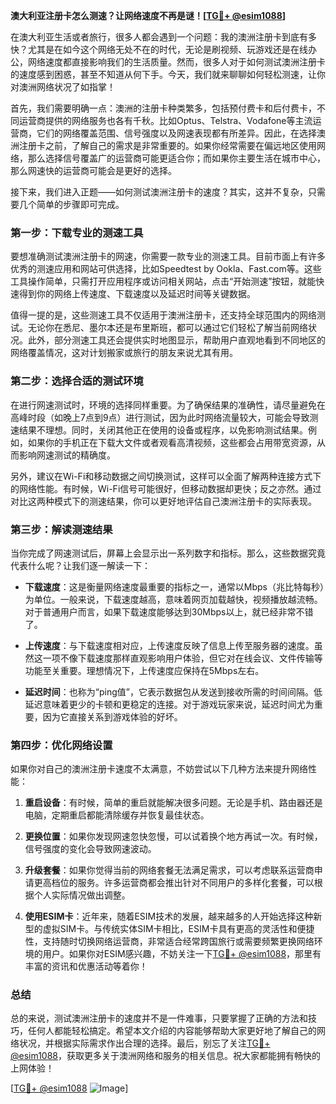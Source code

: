 **澳大利亚注册卡怎么测速？让网络速度不再是谜！[[TG💪+ @esim1088](https://t.me/s/esim1088)]**

在澳大利亚生活或者旅行，很多人都会遇到一个问题：我的澳洲注册卡到底有多快？尤其是在如今这个网络无处不在的时代，无论是刷视频、玩游戏还是在线办公，网络速度都直接影响我们的生活质量。然而，很多人对于如何测试澳洲注册卡的速度感到困惑，甚至不知道从何下手。今天，我们就来聊聊如何轻松测速，让你对澳洲网络状况了如指掌！

首先，我们需要明确一点：澳洲的注册卡种类繁多，包括预付费卡和后付费卡，不同运营商提供的网络服务也各有千秋。比如Optus、Telstra、Vodafone等主流运营商，它们的网络覆盖范围、信号强度以及网速表现都有所差异。因此，在选择澳洲注册卡之前，了解自己的需求是非常重要的。如果你经常需要在偏远地区使用网络，那么选择信号覆盖广的运营商可能更适合你；而如果你主要生活在城市中心，那么网速快的运营商可能会是更好的选择。

接下来，我们进入正题——如何测试澳洲注册卡的速度？其实，这并不复杂，只需要几个简单的步骤即可完成。

### **第一步：下载专业的测速工具**
要想准确测试澳洲注册卡的网速，你需要一款专业的测速工具。目前市面上有许多优秀的测速应用和网站可供选择，比如Speedtest by Ookla、Fast.com等。这些工具操作简单，只需打开应用程序或访问相关网站，点击“开始测速”按钮，就能快速得到你的网络上传速度、下载速度以及延迟时间等关键数据。

值得一提的是，这些测速工具不仅适用于澳洲注册卡，还支持全球范围内的网络测试。无论你在悉尼、墨尔本还是布里斯班，都可以通过它们轻松了解当前网络状况。此外，部分测速工具还会提供实时地图显示，帮助用户直观地看到不同地区的网络覆盖情况，这对计划搬家或旅行的朋友来说尤其有用。

### **第二步：选择合适的测试环境**
在进行网速测试时，环境的选择同样重要。为了确保结果的准确性，请尽量避免在高峰时段（如晚上7点到9点）进行测试，因为此时网络流量较大，可能会导致测速结果不理想。同时，关闭其他正在使用的设备或程序，以免影响测试结果。例如，如果你的手机正在下载大文件或者观看高清视频，这些都会占用带宽资源，从而影响网速测试的精确度。

另外，建议在Wi-Fi和移动数据之间切换测试，这样可以全面了解两种连接方式下的网络性能。有时候，Wi-Fi信号可能很好，但移动数据却更快；反之亦然。通过对比这两种模式下的测速结果，你可以更好地评估自己澳洲注册卡的实际表现。

### **第三步：解读测速结果**
当你完成了网速测试后，屏幕上会显示出一系列数字和指标。那么，这些数据究竟代表什么呢？让我们逐一解读一下：

- **下载速度**：这是衡量网络速度最重要的指标之一，通常以Mbps（兆比特每秒）为单位。一般来说，下载速度越高，意味着网页加载越快，视频播放越流畅。对于普通用户而言，如果下载速度能够达到30Mbps以上，就已经非常不错了。
  
- **上传速度**：与下载速度相对应，上传速度反映了信息上传至服务器的速度。虽然这一项不像下载速度那样直观影响用户体验，但它对在线会议、文件传输等功能至关重要。理想情况下，上传速度应保持在5Mbps左右。

- **延迟时间**：也称为“ping值”，它表示数据包从发送到接收所需的时间间隔。低延迟意味着更少的卡顿和更稳定的连接。对于游戏玩家来说，延迟时间尤为重要，因为它直接关系到游戏体验的好坏。

### **第四步：优化网络设置**
如果你对自己的澳洲注册卡速度不太满意，不妨尝试以下几种方法来提升网络性能：

1. **重启设备**：有时候，简单的重启就能解决很多问题。无论是手机、路由器还是电脑，定期重启都能清除缓存并恢复最佳状态。
   
2. **更换位置**：如果你发现网速忽快忽慢，可以试着换个地方再试一次。有时候，信号强度的变化会导致网速波动。

3. **升级套餐**：如果你觉得当前的网络套餐无法满足需求，可以考虑联系运营商申请更高档位的服务。许多运营商都会推出针对不同用户的多样化套餐，可以根据个人实际情况做出调整。

4. **使用ESIM卡**：近年来，随着ESIM技术的发展，越来越多的人开始选择这种新型的虚拟SIM卡。与传统实体SIM卡相比，ESIM卡具有更高的灵活性和便捷性，支持随时切换网络运营商，非常适合经常跨国旅行或需要频繁更换网络环境的用户。如果你对ESIM感兴趣，不妨关注一下[TG💪+ @esim1088](https://t.me/s/esim1088)，那里有丰富的资讯和优惠活动等着你！

### **总结**
总的来说，测试澳洲注册卡的速度并不是一件难事，只要掌握了正确的方法和技巧，任何人都能轻松搞定。希望本文介绍的内容能够帮助大家更好地了解自己的网络状况，并根据实际需求作出合理的选择。最后，别忘了关注[TG💪+ @esim1088](https://t.me/s/esim1088)，获取更多关于澳洲网络和服务的相关信息。祝大家都能拥有畅快的上网体验！

[[TG💪+ @esim1088](https://t.me/s/esim1088) ![Image](https://i.postimg.cc/4NQfJmqS/Snipaste-2025-05-13-00-14-12.png)]